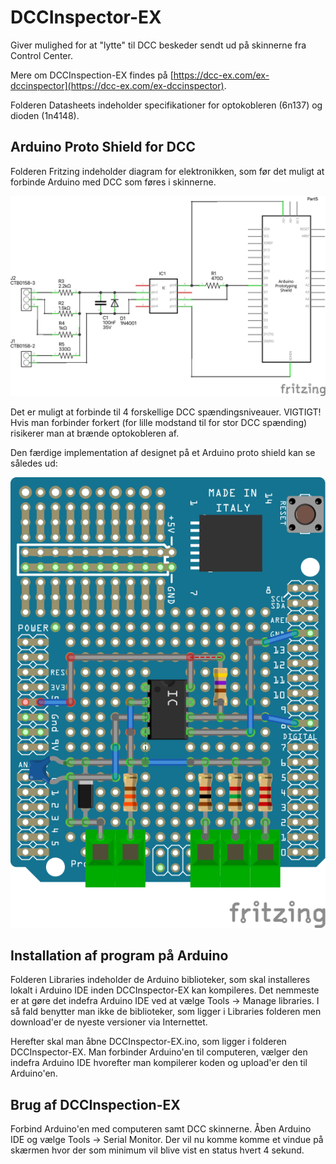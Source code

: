 # DCCInspector-EX

Giver mulighed for at "lytte" til DCC beskeder sendt ud på skinnerne fra Control Center.

Mere om DCCInspection-EX findes på [https://dcc-ex.com/ex-dccinspector](https://dcc-ex.com/ex-dccinspector).

Folderen Datasheets indeholder specifikationer for optokobleren (6n137) og dioden (1n4148).

## Arduino Proto Shield for DCC

Folderen Fritzing indeholder diagram for elektronikken, som før det muligt at forbinde Arduino med DCC som føres i skinnerne.

![img](Fritzing/DCCInspectorShield_schem.png)

Det er muligt at forbinde til 4 forskellige DCC spændingsniveauer. VIGTIGT! Hvis man forbinder forkert (for lille modstand til for stor DCC spænding) risikerer man at brænde optokobleren af.

Den færdige implementation af designet på et Arduino proto shield kan se således ud:

![img](Fritzing/DCCInspectorShield_bb.png)

## Installation af program på Arduino

Folderen Libraries indeholder de Arduino biblioteker, som skal installeres lokalt i Arduino IDE inden DCCInspector-EX kan kompileres. Det nemmeste er at gøre det indefra Arduino IDE ved at vælge Tools -> Manage libraries. I så fald benytter man ikke de biblioteker, som ligger i Libraries folderen men download'er de nyeste versioner via Internettet.

Herefter skal man åbne DCCInspector-EX.ino, som ligger i folderen DCCInspector-EX. Man forbinder Arduino'en til computeren, vælger den indefra Arduino IDE hvorefter man kompilerer koden og upload'er den til Arduino'en.

## Brug af DCCInspection-EX

Forbind Arduino'en med computeren samt DCC skinnerne. Åben Arduino IDE og vælge Tools -> Serial Monitor. Der vil nu komme komme et vindue på skærmen hvor der som minimum vil blive vist en status hvert 4 sekund.
